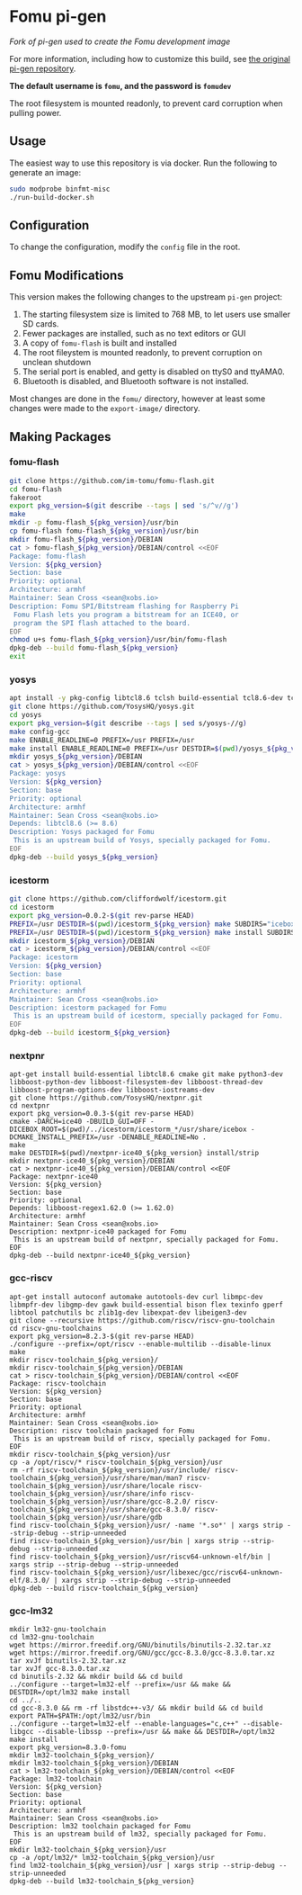 # Fomu pi-gen

_Fork of pi-gen used to create the Fomu development image_

For more information, including how to customize this build, see [the original pi-gen repository](https://github.com/RPi-Distro/pi-gen/).

**The default username is `fomu`, and the password is `fomudev`**

The root filesystem is mounted readonly, to prevent card corruption when pulling power.

## Usage

The easiest way to use this repository is via docker.  Run the following
to generate an image:

```sh
sudo modprobe binfmt-misc
./run-build-docker.sh
```

## Configuration

To change the configuration, modify the `config` file in the root.

## Fomu Modifications

This version makes the following changes to the upstream `pi-gen` project:

1. The starting filesystem size is limited to 768 MB, to let users use smaller SD cards.
1. Fewer packages are installed, such as no text editors or GUI
1. A copy of `fomu-flash` is built and installed
1. The root fileystem is mounted readonly, to prevent corruption on unclean shutdown
1. The serial port is enabled, and getty is disabled on ttyS0 and ttyAMA0.
1. Bluetooth is disabled, and Bluetooth software is not installed.

Most changes are done in the `fomu/` directory, however at least some changes were
made to the `export-image/` directory.

## Making Packages


### fomu-flash

```sh
git clone https://github.com/im-tomu/fomu-flash.git
cd fomu-flash
fakeroot
export pkg_version=$(git describe --tags | sed 's/^v//g')
make
mkdir -p fomu-flash_${pkg_version}/usr/bin
cp fomu-flash fomu-flash_${pkg_version}/usr/bin
mkdir fomu-flash_${pkg_version}/DEBIAN
cat > fomu-flash_${pkg_version}/DEBIAN/control <<EOF
Package: fomu-flash
Version: ${pkg_version}
Section: base
Priority: optional
Architecture: armhf
Maintainer: Sean Cross <sean@xobs.io>
Description: Fomu SPI/Bitstream flashing for Raspberry Pi
 Fomu Flash lets you program a bitstream for an ICE40, or
 program the SPI flash attached to the board.
EOF
chmod u+s fomu-flash_${pkg_version}/usr/bin/fomu-flash
dpkg-deb --build fomu-flash_${pkg_version}
exit
```

### yosys

```sh
apt install -y pkg-config libtcl8.6 tclsh build-essential tcl8.6-dev tcl-dev python3 libffi-dev bison flex
git clone https://github.com/YosysHQ/yosys.git
cd yosys
export pkg_version=$(git describe --tags | sed s/yosys-//g)
make config-gcc
make ENABLE_READLINE=0 PREFIX=/usr PREFIX=/usr
make install ENABLE_READLINE=0 PREFIX=/usr DESTDIR=$(pwd)/yosys_${pkg_version}
mkdir yosys_${pkg_version}/DEBIAN
cat > yosys_${pkg_version}/DEBIAN/control <<EOF
Package: yosys
Version: ${pkg_version}
Section: base
Priority: optional
Architecture: armhf
Maintainer: Sean Cross <sean@xobs.io>
Depends: libtcl8.6 (>= 8.6)
Description: Yosys packaged for Fomu
 This is an upstream build of Yosys, specially packaged for Fomu.
EOF
dpkg-deb --build yosys_${pkg_version}
```

### icestorm

```sh
git clone https://github.com/cliffordwolf/icestorm.git
cd icestorm
export pkg_version=0.0.2-$(git rev-parse HEAD)
PREFIX=/usr DESTDIR=$(pwd)/icestorm_${pkg_version} make SUBDIRS="icebox icepack icemulti icepll icetime icebram"
PREFIX=/usr DESTDIR=$(pwd)/icestorm_${pkg_version} make install SUBDIRS="icebox icepack icemulti icepll icetime icebram"
mkdir icestorm_${pkg_version}/DEBIAN
cat > icestorm_${pkg_version}/DEBIAN/control <<EOF
Package: icestorm
Version: ${pkg_version}
Section: base
Priority: optional
Architecture: armhf
Maintainer: Sean Cross <sean@xobs.io>
Description: icestorm packaged for Fomu
 This is an upstream build of icestorm, specially packaged for Fomu.
EOF
dpkg-deb --build icestorm_${pkg_version}
```

### nextpnr

```
apt-get install build-essential libtcl8.6 cmake git make python3-dev libboost-python-dev libboost-filesystem-dev libboost-thread-dev libboost-program-options-dev libboost-iostreams-dev
git clone https://github.com/YosysHQ/nextpnr.git
cd nextpnr
export pkg_version=0.0.3-$(git rev-parse HEAD)
cmake -DARCH=ice40 -DBUILD_GUI=OFF -DICEBOX_ROOT=$(pwd)/../icestorm/icestorm_*/usr/share/icebox -DCMAKE_INSTALL_PREFIX=/usr -DENABLE_READLINE=No .
make
make DESTDIR=$(pwd)/nextpnr-ice40_${pkg_version} install/strip
mkdir nextpnr-ice40_${pkg_version}/DEBIAN
cat > nextpnr-ice40_${pkg_version}/DEBIAN/control <<EOF
Package: nextpnr-ice40
Version: ${pkg_version}
Section: base
Priority: optional
Depends: libboost-regex1.62.0 (>= 1.62.0)
Architecture: armhf
Maintainer: Sean Cross <sean@xobs.io>
Description: nextpnr-ice40 packaged for Fomu
 This is an upstream build of nextpnr, specially packaged for Fomu.
EOF
dpkg-deb --build nextpnr-ice40_${pkg_version}
```

### gcc-riscv

```
apt-get install autoconf automake autotools-dev curl libmpc-dev libmpfr-dev libgmp-dev gawk build-essential bison flex texinfo gperf libtool patchutils bc zlib1g-dev libexpat-dev libeigen3-dev
git clone --recursive https://github.com/riscv/riscv-gnu-toolchain
cd riscv-gnu-toolchains
export pkg_version=8.2.3-$(git rev-parse HEAD)
./configure --prefix=/opt/riscv --enable-multilib --disable-linux
make
mkdir riscv-toolchain_${pkg_version}/
mkdir riscv-toolchain_${pkg_version}/DEBIAN
cat > riscv-toolchain_${pkg_version}/DEBIAN/control <<EOF
Package: riscv-toolchain
Version: ${pkg_version}
Section: base
Priority: optional
Architecture: armhf
Maintainer: Sean Cross <sean@xobs.io>
Description: riscv toolchain packaged for Fomu
 This is an upstream build of riscv, specially packaged for Fomu.
EOF
mkdir riscv-toolchain_${pkg_version}/usr
cp -a /opt/riscv/* riscv-toolchain_${pkg_version}/usr
rm -rf riscv-toolchain_${pkg_version}/usr/include/ riscv-toolchain_${pkg_version}/usr/share/man/man7 riscv-toolchain_${pkg_version}/usr/share/locale riscv-toolchain_${pkg_version}/usr/share/info riscv-toolchain_${pkg_version}/usr/share/gcc-8.2.0/ riscv-toolchain_${pkg_version}/usr/share/gcc-8.3.0/ riscv-toolchain_${pkg_version}/usr/share/gdb
find riscv-toolchain_${pkg_version}/usr/ -name '*.so*' | xargs strip --strip-debug --strip-unneeded
find riscv-toolchain_${pkg_version}/usr/bin | xargs strip --strip-debug --strip-unneeded
find riscv-toolchain_${pkg_version}/usr/riscv64-unknown-elf/bin | xargs strip --strip-debug --strip-unneeded
find riscv-toolchain_${pkg_version}/usr/libexec/gcc/riscv64-unknown-elf/8.3.0/ | xargs strip --strip-debug --strip-unneeded
dpkg-deb --build riscv-toolchain_${pkg_version}
```

### gcc-lm32

```
mkdir lm32-gnu-toolchain
cd lm32-gnu-toolchain
wget https://mirror.freedif.org/GNU/binutils/binutils-2.32.tar.xz
wget https://mirror.freedif.org/GNU/gcc/gcc-8.3.0/gcc-8.3.0.tar.xz
tar xvJf binutils-2.32.tar.xz
tar xvJf gcc-8.3.0.tar.xz
cd binutils-2.32 && mkdir build && cd build
../configure --target=lm32-elf --prefix=/usr && make && DESTDIR=/opt/lm32 make install
cd ../..
cd gcc-8.3.0 && rm -rf libstdc++-v3/ && mkdir build && cd build
export PATH=$PATH:/opt/lm32/usr/bin
../configure --target=lm32-elf --enable-languages="c,c++" --disable-libgcc --disable-libssp --prefix=/usr && make && DESTDIR=/opt/lm32 make install
export pkg_version=8.3.0-fomu
mkdir lm32-toolchain_${pkg_version}/
mkdir lm32-toolchain_${pkg_version}/DEBIAN
cat > lm32-toolchain_${pkg_version}/DEBIAN/control <<EOF
Package: lm32-toolchain
Version: ${pkg_version}
Section: base
Priority: optional
Architecture: armhf
Maintainer: Sean Cross <sean@xobs.io>
Description: lm32 toolchain packaged for Fomu
 This is an upstream build of lm32, specially packaged for Fomu.
EOF
mkdir lm32-toolchain_${pkg_version}/usr
cp -a /opt/lm32/* lm32-toolchain_${pkg_version}/usr
find lm32-toolchain_${pkg_version}/usr | xargs strip --strip-debug --strip-unneeded
dpkg-deb --build lm32-toolchain_${pkg_version}
